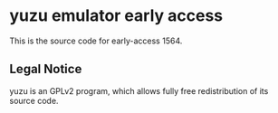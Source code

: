 yuzu emulator early access
=============

This is the source code for early-access 1564.

## Legal Notice

yuzu is an GPLv2 program, which allows fully free redistribution of its source code.